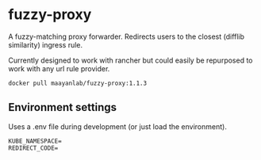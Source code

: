 # fuzzy-proxy
A fuzzy-matching proxy forwarder. Redirects users to the closest (difflib similarity) ingress rule.

Currently designed to work with rancher but could easily be repurposed to work with any url rule provider.

`docker pull maayanlab/fuzzy-proxy:1.1.3`

## Environment settings
Uses a .env file during development (or just load the environment).

```env
KUBE_NAMESPACE=
REDIRECT_CODE=
```
